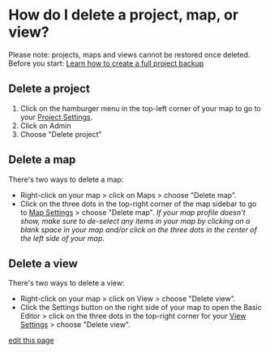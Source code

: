 # How do I delete a project, map, or view?

<p class="alert alert-danger">
  Please note: projects, maps and views cannot be restored once deleted.
  Before you start: <a class="alert-link" href="/guides/blueprints.html#project-backups">Learn how to create a full project backup</a>
</p>

## Delete a project

1. Click on the hamburger menu in the top-left corner of your map to go to your [Project Settings](/overview/settings.html#project-settings).
2. Click on Admin
3. Choose "Delete project"

## Delete a map
There's two ways to delete a map:

- Right-click on your map > click on Maps > choose "Delete map".
- Click on the three dots in the top-right corner of the map sidebar to go to [Map Settings](/overview/settings.html#map-settings) > choose "Delete map". _If your map profile doesn't show, make sure to de-select any items in your map by clicking on a blank space in your map and/or click on the three dots in the center of the left side of your map_.

## Delete a view
There's two ways to delete a view:

- Right-click on your map > click on View > choose "Delete view".
- Click the Settings button on the right side of your map to open the Basic Editor > click on the three dots in the top-right corner for your [View Settings](/overview/settings.html#view-settings) >  choose "Delete view".

<span class="edit-link"><a href="https://github.com/kumu/docs/blob/master/faq/how-do-i-delete-a-project.md" target="_blank"><i class="fa fa-github"></i> edit this page</a></span>
